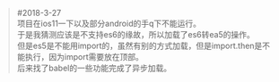 >#2018-3-27  
>项目在ios11一下以及部分android的手q下不能运行。  
>于是我猜测应该是不支持es6的缘故，所以加载了es6转ea5的操作。  
>但是es5是不能用import的，虽然有别的方式加载，但是import.then是不能执行，因为import需要放在顶部。  
>后来找了babel的一些功能完成了异步加载。  
